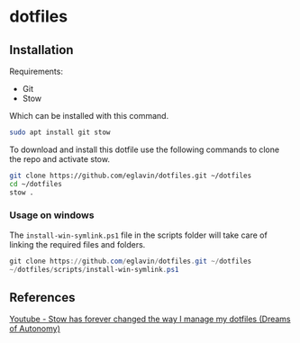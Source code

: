 # dotfiles

## Installation

Requirements:

- Git
- Stow

Which can be installed with this command.

```sh
sudo apt install git stow
```

To download and install this dotfile use the following commands to clone the repo and activate stow.

```sh
git clone https://github.com/eglavin/dotfiles.git ~/dotfiles
cd ~/dotfiles
stow .
```

### Usage on windows

The `install-win-symlink.ps1` file in the scripts folder will take care of linking the required files and folders.

```ps1
git clone https://github.com/eglavin/dotfiles.git ~/dotfiles
~/dotfiles/scripts/install-win-symlink.ps1
```

## References

[Youtube - Stow has forever changed the way I manage my dotfiles (Dreams of Autonomy)](https://www.youtube.com/watch?v=y6XCebnB9gs)
